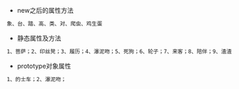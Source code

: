 - new之后的属性方法

```tex
象、台、踏、高、类、对、爬虫、鸡生蛋
```

- 静态属性及方法

```tex
1、菩萨；2、印丝凳；3、履历；4、瀑泥吻；5、死狗；6、轮子；7、来客；8、陪伴；9、渣渣；10、坐标轴；11、科龙；
```

- prototype对象属性

```tex
1、的士车；2、瀑泥吻；
```

